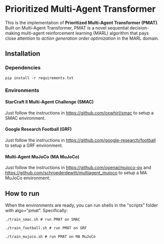 # Prioritized Multi-Agent Transformer

This is the implementation of **Prioritized Multi-Agent Transformer (PMAT)**. Built on Multi-Agent Transformer, PMAT is a novel sequential decision-making multi-agent reinforcement learning (MARL) algorithm that pays close attention to *action generation order optimization* in the MARL domain.

## Installation

### Dependencies

```
pip install -r requirements.txt
```

### Environments

#### StarCraft II Multi-Agent Challenge (SMAC)

Just follow the instructions in https://github.com/oxwhirl/smac to setup a SMAC environment.

#### Google Research Football (GRF)

Just follow the instructions in https://github.com/google-research/football to setup a GRF environment.

#### Multi-Agent MuJoCo (MA MuJoCo)

Just follow the instructions in https://github.com/openai/mujoco-py and https://github.com/schroederdewitt/multiagent_mujoco to setup a MA MuJoCo environment.

## How to run

When the environments are ready, you can run shells in the "scripts" folder with algo="pmat". Specifically:

```
./train_smac.sh # run PMAT on SMAC
```
```
./train_football.sh # run PMAT on GRF
```
```
./train_mujoco.sh # run PMAT on MA MuJoCo
```

